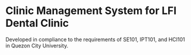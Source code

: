# Clinic Management System for LFI Dental Clinic

Developed in compliance to the requirements of SE101, IPT101, and HCI101 in Quezon City University.
